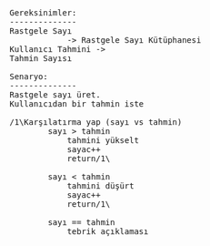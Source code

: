 <pre>
Gereksinimler:
--------------
Rastgele Sayı 
			-> Rastgele Sayı Kütüphanesi
Kullanıcı Tahmini ->
Tahmin Sayısı

Senaryo:
--------------
Rastgele sayı üret.
Kullanıcıdan bir tahmin iste

/1\Karşılatırma yap (sayı vs tahmin)
		sayı > tahmin
			tahmini yükselt
			sayac++
			return/1\

		sayı < tahmin
			tahmini düşürt
			sayac++
			return/1\

		sayı == tahmin
			tebrik açıklaması
</pre>

